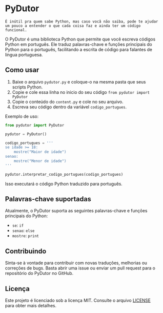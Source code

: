 # PyDutor

`É inútil pra quem sabe Python, mas caso vocâ não saiba, pode te ajudar um pouco a entender o que cada coisa faz e ainda ter um código funcional.`

O PyDutor é uma biblioteca Python que permite que você escreva códigos Python em português. Ele traduz palavras-chave e funções principais do Python para o português, facilitando a escrita de código para falantes de língua portuguesa.

## Como usar

1. Baixe o arquivo `pydutor.py` e coloque-o na mesma pasta que seus scripts Python.
2. Copie e cole essa linha no inicio do seu código ```from pydutor import PyDutor```
3. Copie o conteúdo do `content.py` e cole no seu arquivo.
4. Escreva seu código dentro da variável `codigo_portugues`.

Exemplo de uso:

```python
from pydutor import PyDutor

pydutor = PyDutor()

codigo_portugues = '''
se idade >= 18:
    mostre("Maior de idade")
senao:
    mostre("Menor de idade")
'''

pydutor.interpretar_codigo_portugues(codigo_portugues)
```

Isso executará o código Python traduzido para português.

## Palavras-chave suportadas

Atualmente, o PyDutor suporta as seguintes palavras-chave e funções principais do Python:

- `se`: `if`
- `senao`: `else`
- `mostre`: `print`

## Contribuindo

Sinta-se à vontade para contribuir com novas traduções, melhorias ou correções de bugs. Basta abrir uma issue ou enviar um pull request para o repositório do PyDutor no GitHub.

## Licença

Este projeto é licenciado sob a licença MIT. Consulte o arquivo [LICENSE](LICENSE) para obter mais detalhes.
